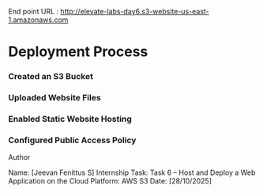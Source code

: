 End point URL : http://elevate-labs-day6.s3-website-us-east-1.amazonaws.com



#  Deployment Process

### Created an S3 Bucket

### Uploaded Website Files


### Enabled Static Website Hosting


### Configured Public Access Policy


Author

Name: [Jeevan Fenittus S]
Internship Task: Task 6 – Host and Deploy a Web Application on the Cloud
Platform: AWS S3
Date: [28/10/2025]

